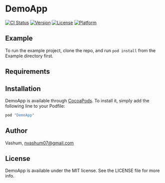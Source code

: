 # DemoApp

[![CI Status](http://img.shields.io/travis/Vashum/DemoApp.svg?style=flat)](https://travis-ci.org/Vashum/DemoApp)
[![Version](https://img.shields.io/cocoapods/v/DemoApp.svg?style=flat)](http://cocoapods.org/pods/DemoApp)
[![License](https://img.shields.io/cocoapods/l/DemoApp.svg?style=flat)](http://cocoapods.org/pods/DemoApp)
[![Platform](https://img.shields.io/cocoapods/p/DemoApp.svg?style=flat)](http://cocoapods.org/pods/DemoApp)

## Example

To run the example project, clone the repo, and run `pod install` from the Example directory first.

## Requirements

## Installation

DemoApp is available through [CocoaPods](http://cocoapods.org). To install
it, simply add the following line to your Podfile:

```ruby
pod "DemoApp"
```

## Author

Vashum, nvashum07@gmail.com

## License

DemoApp is available under the MIT license. See the LICENSE file for more info.
